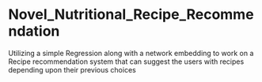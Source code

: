 # Novel_Nutritional_Recipe_Recommendation
Utilizing a simple Regression  along with a network embedding to work on a Recipe recommendation system that can  suggest the users with recipes depending upon their previous choices
